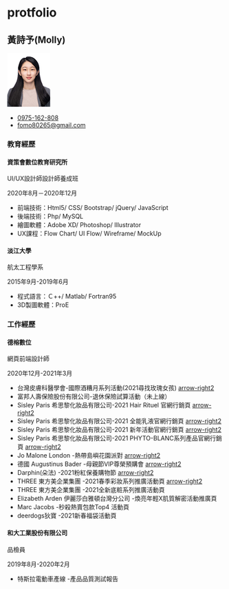 # protfolio
黃詩予(Molly)
----------
![](./images/id_photo.jpg)
*   [0975-162-808](tel:+886-975162808)
*   [fomo80265@gmail.com](mailto:fomo80265@gmail.com)


### 教育經歷

#### 資策會數位教育研究所  
UI/UX設計師設計師養成班

2020年8月－2020年12月

*   前端技術：Html5/ CSS/ Bootstrap/ jQuery/ JavaScript
*   後端技術：Php/ MySQL
*   繪圖軟體：Adobe XD/ Photoshop/ Illustrator
*   UX課程：Flow Chart/ UI Flow/ Wireframe/ MockUp

#### 淡江大學  
航太工程學系

2015年9月-2019年6月

*   程式語言：Ｃ++/ Matlab/ Fortran95
*   3D製圖軟體：ProE

### 工作經歷

#### 德榕數位  
網頁前端設計師

2020年12月-2021年3月

*   台灣皮膚科醫學會-國際酒糟月系列活動(2021尋找玫瑰女孩) [arrow-right2](https://www.rosegirl.com.tw/)
*   富邦人壽保險股份有限公司-退休保險試算活動（未上線）
*   Sisley Paris 希思黎化妝品有限公司-2021 Hair Rituel 官網行銷頁 [arrow-right2](https://www.sisley-paris.com/zh-TW/2021-04-md-hair)
*   Sisley Paris 希思黎化妝品有限公司-2021 全能乳液官網行銷頁 [arrow-right2](https://www.sisley-paris.com/zh-TW/2021-04-md-sisley_ec)
*   Sisley Paris 希思黎化妝品有限公司-2021 新年活動官網行銷頁 [arrow-right2](https://www.sisley-paris.com/zh-TW/2021-01-sisley_CNY)
*   Sisley Paris 希思黎化妝品有限公司-2021 PHYTO-BLANC系列產品官網行銷頁 [arrow-right2](https://www.sisley-paris.com/zh-TW/2021-03-md-sisley_pb/)
*   Jo Malone London -熱帶島嶼花園派對 [arrow-right2](https://www.jmltw.com.tw/2021Blossomas/)
*   德國 Augustinus Bader -母親節VIP尊榮預購會 [arrow-right2](https://www.augustinusbader.com.tw/)
*   Darphin(朵法) -2021粉紅保養購物節 [arrow-right2](https://www.darphintw.com/2021pink/)
*   THREE 東方美企業集團 -2021春季彩妝系列推廣活動頁 [arrow-right2](https://www.threecosmetics.com.tw/event-page/192-id192)
*   THREE 東方美企業集團 -2021全新底粧系列推廣活動頁
*   Elizabeth Arden 伊麗莎白雅頓台灣分公司 -煥亮年輕X肌質解密活動推廣頁
*   Marc Jacobs -秒殺熱賣包款Top4 活動頁
*   deerdogs狄寶 -2021新春福袋活動頁

#### 和大工業股份有限公司  
品檢員

2019年8月-2020年2月

*   特斯拉電動車產線 -產品品質測試報告
